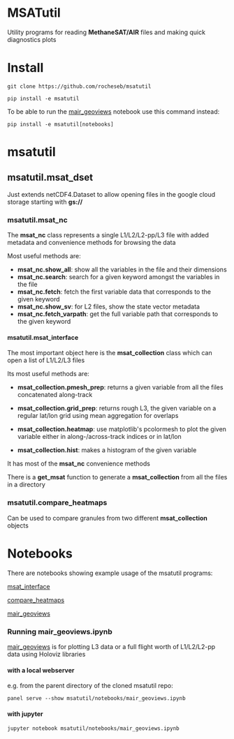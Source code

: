 # MSATutil

Utility programs for reading **MethaneSAT/AIR** files and making quick diagnostics plots

# Install

`git clone https://github.com/rocheseb/msatutil`

`pip install -e msatutil`

To be able to run the [mair_geoviews](notebooks/mair_geoviews.ipynb) notebook use this command instead:

`pip install -e msatutil[notebooks]`

# msatutil

## msatutil.msat_dset

Just extends netCDF4.Dataset to allow opening files in the google cloud storage starting with **gs://**

### msatutil.msat_nc

The **msat_nc** class represents a single L1/L2/L2-pp/L3 file with added metadata and convenience methods for browsing the data

Most useful methods are:

* **msat_nc.show_all**: show all the variables in the file and their dimensions
* **msat_nc.search**: search for a given keyword amongst the variables in the file
* **msat_nc.fetch**: fetch the first variable data that corresponds to the given keyword
* **msat_nc.show_sv**: for L2 files, show the state vector metadata
* **msat_nc.fetch_varpath**: get the full variable path that corresponds to the given keyword

#### msatutil.msat_interface

The most important object here is the **msat_collection** class which can open a list of L1/L2/L3 files

Its most useful methods are:

* **msat_collection.pmesh_prep**: returns a given variable from all the files concatenated along-track

* **msat_collection.grid_prep**: returns rough L3, the given variable on a regular lat/lon grid using mean aggregation for overlaps

* **msat_collection.heatmap**: use matplotlib's pcolormesh to plot the given variable either in along-/across-track indices or in lat/lon

* **msat_collection.hist**: makes a histogram of the given variable

It has most of the **msat_nc** convenience methods

There is a **get_msat** function to generate a **msat_collection** from all the files in a directory


### msatutil.compare_heatmaps

Can be used to compare granules from two different **msat_collection** objects

# Notebooks

There are notebooks showing example usage of the msatutil programs:

[msat_interface](notebooks/msat_interface_example.ipynb)

[compare_heatmaps](notebooks/compare_heatmaps_example.ipynb)

[mair_geoviews](notebooks/mair_geoviews.ipynb)

### Running mair_geoviews.ipynb

[mair_geoviews](notebooks/mair_geoviews.ipynb) is for plotting L3 data or a full flight worth of L1/L2/L2-pp data using Holoviz libraries

#### with a local webserver

e.g. from the parent directory of the cloned msatutil repo:

`panel serve --show msatutil/notebooks/mair_geoviews.ipynb`

#### with jupyter

`jupyter notebook msatutil/notebooks/mair_geoviews.ipynb`
